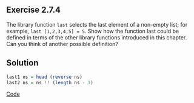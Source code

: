 ## Exercise 2.7.4

The library function `last` selects the last element of a non-empty list; for example, `last [1,2,3,4,5] = 5`. Show how the function last could be defined in terms of the other library functions introduced in this chapter. Can you think of another possible definition?

## Solution

```haskell
last1 ns = head (reverse ns)
last2 ns = ns !! (length ns - 1)
```

[Code](../../src/ch-02/2-7.hs#L7)
